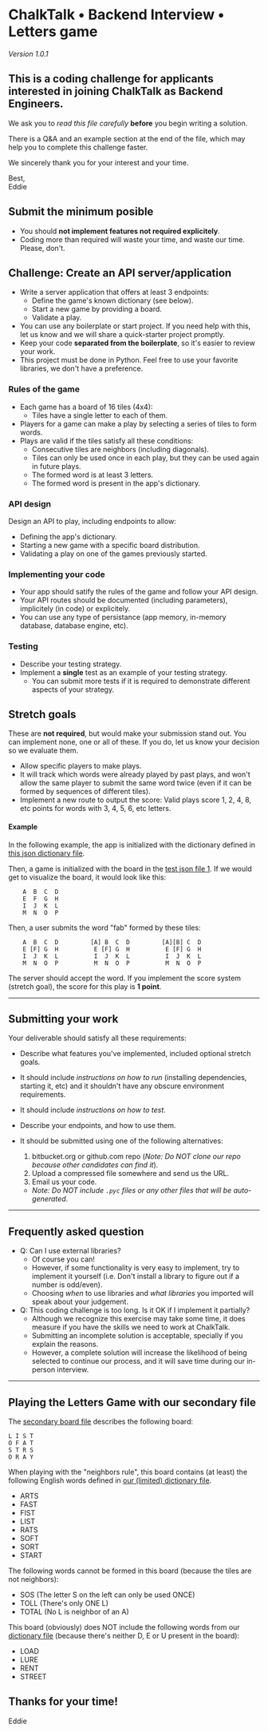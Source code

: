 # ChalkTalk • Backend Interview • Letters game

_Version 1.0.1_

## This is a coding challenge for applicants interested in joining ChalkTalk as Backend Engineers.

We ask you to _read this file carefully_ **before** you begin writing a solution.

There is a Q&A and an example section at the end of the file, which may help you to complete this challenge faster.

We sincerely thank you for your interest and your time.

Best,  
Eddie

## Submit the minimum posible

- You should **not implement features not required explicitely**.
- Coding more than required will waste your time, and waste our time. Please, don't.

## Challenge: Create an API server/application

- Write a server application that offers at least 3 endpoints:
  - Define the game's known dictionary (see below).
  - Start a new game by providing a board.
  - Validate a play.
- You can use any boilerplate or start project. If you need help with this, let us know and we will share a quick-starter project promptly.
- Keep your code **separated from the boilerplate**, so it's easier to review your work.
- This project must be done in Python. Feel free to use your favorite libraries, we don't have a preference.

### Rules of the game

- Each game has a board of 16 tiles (4x4):
  - Tiles have a single letter to each of them.
- Players for a game can make a play by selecting a series of tiles to form words.
- Plays are valid if the tiles satisfy all these conditions:
  - Consecutive tiles are neighbors (including diagonals).
  - Tiles can only be used once in each play, but they can be used again in future plays.
  - The formed word is at least 3 letters.
  - The formed word is present in the app's dictionary.

### API design

Design an API to play, including endpoints to allow:

- Defining the app's dictionary.
- Starting a new game with a specific board distribution.
- Validating a play on one of the games previously started.

### Implementing your code

- Your app should satify the rules of the game and follow your API design.
- Your API routes should be documented (including parameters), implicitely (in code) or explicitely. 
- You can use any type of persistance (app memory, in-memory database, database engine, etc).

### Testing

- Describe your testing strategy.
- Implement a **single** test as an example of your testing strategy.
  - You can submit more tests if it is required to demonstrate different aspects of your strategy.

## Stretch goals

These are **not required**, but would make your submission stand out. You can implement none, one or all of these. If you do, let us know your decision so we evaluate them.

- Allow specific players to make plays.
- It will track which words were already played by past plays, and won't allow the same player to submit the same word twice (even if it can be formed by sequences of different tiles).
- Implement a new route to output the score: Valid plays score 1, 2, 4, 8, etc points for words with 3, 4, 5, 6, etc letters.

#### Example

In the following example, the app is initialized with the dictionary defined in [this json dictionary file](files/dictionary.json).

Then, a game is initialized with the board in the [test json file 1](files/test-board-1.json). If we would get to visualize the board, it would look like this:

```
    A  B  C  D
    E  F  G  H
    I  J  K  L
    M  N  O  P
```

Then, a user submits the word "fab" formed by these tiles:

```
    A  B  C  D         [A] B  C  D         [A][B] C  D
    E [F] G  H          E [F] G  H          E [F] G  H
    I  J  K  L          I  J  K  L          I  J  K  L
    M  N  O  P          M  N  O  P          M  N  O  P
```

The server should accept the word. If you implement the score system (stretch goal), the score for this play is **1 point**.

---

## Submitting your work

Your deliverable should satisfy all these requirements:

- Describe what features you've implemented, included optional stretch goals.

- It should include _instructions on how to run_ (installing dependencies, starting it, etc) and it shouldn't have any obscure environment requirements.

- It should include _instructions on how to test_.

- Describe your endpoints, and how to use them.

- It should be submitted using one of the following alternatives:
  1. bitbucket.org or github.com repo (_Note: Do NOT clone our repo because other candidates can find it_).
  2. Upload a compressed file somewhere and send us the URL.
  3. Email us your code.
  - _Note: Do NOT include `.pyc` files or any other files that will be auto-generated_.

---

## Frequently asked question

- Q: Can I use external libraries?
  - Of course you can!
  - However, if some functionality is very easy to implement, try to implement it yourself (i.e. Don't install a library to figure out if a number is odd/even).
  - Choosing *when* to use libraries and *what libraries* you imported will speak about your judgement.
- Q: This coding challenge is too long. Is it OK if I implement it partially?
  - Although we recognize this exercise may take some time, it does measure if you have the skills we need to work at ChalkTalk.
  - Submitting an incomplete solution is acceptable, specially if you explain the reasons.
  - However, a complete solution will increase the likelihood of being selected to continue our process, and it will save time during our in-person interview.

---

## Playing the Letters Game with our secondary file

The [secondary board file](files/test-board-2.json) describes the following board:

```
L I S T
O F A T
S T R S
O R A Y
```

When playing with the "neighbors rule", this board contains (at least) the following English words defined in [our (limited) dictionary file](files/dictionary.json).

- ARTS
- FAST
- FIST
- LIST
- RATS
- SOFT
- SORT
- START

The following words cannot be formed in this board (because the tiles are not neighbors):
- SOS (The letter S on the left can only be used ONCE)
- TOLL (There's only ONE L)
- TOTAL (No L is neighbor of an A)

This board (obviously) does NOT include the following words from our [dictionary file](files/dictionary.json) (because there's neither D, E or U present in the board):

- LOAD
- LURE
- RENT
- STREET

## Thanks for your time!

Eddie
